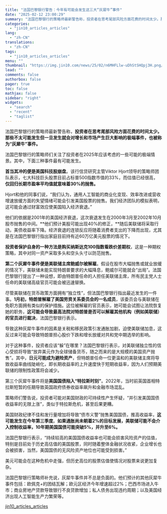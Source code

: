 ```yaml
---
title: "法国巴黎银行警告：今年有可能会发生这三大“灰犀牛”事件"
date: "2025-02-12 23:00:29"
summary: "法国巴黎银行的策略师最新警告称，投资者在思考尾部风险方面花费的时间太少。那些不太可能发生但一旦发生就..."
categories:
  - "jin10_articles_articles"
lang:
  - "zh-CN"
translations:
  - "zh-CN"
tags:
  - "jin10_articles_articles"
menu: ""
thumbnail: "https://img.jin10.com/news/25/02/n6MHFLlw-uDhStSHQpj3H.png/lite"
lead: ""
comments: false
authorbox: false
pager: true
toc: false
mathjax: false
sidebar: "right"
widgets:
  - "search"
  - "recent"
  - "taglist"
---
```


法国巴黎银行的策略师最新警告称，**投资者在思考尾部风险方面花费的时间太少。那些不太可能发生但一旦发生就会对增长和市场产生巨大影响的极端事件，也被称为“灰犀牛”事件。**

法国巴黎银行的策略师们关注了投资者在2025年应该考虑的一些可能的极端情景。其中，下面三种事件最有可能发生。

**首当其冲的便是美国科技股崩盘**。该行信贷研究主管Viktor Hjort领导的策略师团队表示，七大科技巨头股票目前占标普500指数市值的33%，而估值已经很高，**仅回归长期市盈率平均值就意味着30%的抛售。**

Hjort和他的同事们说，“我们认为，通用人工智能的商业化变现、效率改进或营收增速放缓方面的失望情绪可能会引发美国股票的抛售。我们经济团队的模拟表明，这可能会通过财富效应使美国陷入经济衰退。”

他们的依据是2001年的美国经济衰退，这次衰退发生在2000年3月至2002年10月股市抛售的中间。**他们预计美股可能出现40%的修正，**随后美联储将采取行动，美债收益率下降。经济衰退的连锁反应将随着消费者支出的下降而出现，尤其是在法国巴黎银行指出家庭目前持有近60万亿美元股票的情况下。

**投资者保护自身的一种方法是购买纳斯达克100指数看跌价差期权**，这是一种期权策略，其中对同一资产采取多头和空头头寸以防范抛售。

**第二个灰犀牛事件便是美联储主席鲍威尔被解雇**。假设在股市大幅抛售或就业放缓的情况下，美联储未能实现特朗普要求的大幅降息，鲍威尔可能就会“出局”。法国巴黎银行提出了一种设想，即由特朗普任命的人担任美联储主席，所有民主党人士任命的美联储高级官员可能会被迅速替换。

尽管美联储在货币政策方面拥有“独立性”，但法国巴黎银行指出最近发生的一件事。**1月初，特朗普解雇了美国劳资关系委员会的一名成员**，该委员会与美联储在免职方面拥有类似的保护措施。这位被解雇的官员表示，她可能会试图让法院恢复她的职务，**这可能会导致最高法院对特朗普是否可以解雇其他机构（例如美联储）的官员进行裁决**，法国巴黎银行表示。

导致这种灰犀牛事件的因素是关税和移民政策引发通胀加剧，迫使美联储加息，这反过来可能会导致特朗普担心股价下跌和增长放缓对共和党中期选举的影响。

对于这种事件，投资者应该“躲”在哪里？法国巴黎银行表示，对美联储独立性的信心受损将导致“放弃美元作为全球储备货币，随之而来的是大规模的美国资产抛售”。其中，**日元可能成为避险资产**，但特朗普任命一位更温和的美联储主席将导致收益率曲线陡峭化，即长期收益率的上升速度快于短期收益率，因为人们预期美联储的限制性政策将会减少。

第三个灰犀牛事件将是**美国国债陷入“特拉斯时刻”**。2022年，当时前英国首相特拉斯短暂的任期导致英国政府债券收益率飙升和金融市场混乱。

策略师们警告说，投资者可能对美国财政的可持续性产生怀疑，“并引发美国国债收益率的无限上涨”，类似于特拉斯危机，甚至后果更糟。

美国财政纪律不佳和发行量增加将导致“债市义警”抛售美国国债，推高收益率，**这可能发生在今年第三季度**。**如果通胀尚未朝着2%的目标发展，美联储可能不会介入控制收益率，10年期美国国债可能突破5%，并升至6%。**

法国巴黎银行表示，“持续较高的美国国债收益率也可能会损害风险资产的估值，特别是目前处于历史高估值的美国股票，同时随着整体金融状况收紧，企业增长也会被损害，当然，美国国债的无风险资产地位也可能受到损害。”

美元可能会在这种危机中走强，但历史高位的股票估值使情况对股票来说更加复杂。

法国巴黎银行策略师补充说，灰犀牛事件并不总是负面的。他们预计的其他灰犀牛事件包括：欧佩克+的团结瓦解；欧元区经济今年增速超过2%；巴西市场进入牛市；商业房地产贷款导致银行不良贷款增加；私人债务出现违约周期；以及美国经济出现人工智能生产力繁荣等。

[jin10_articles_articles](https://xnews.jin10.com/details/162945)
